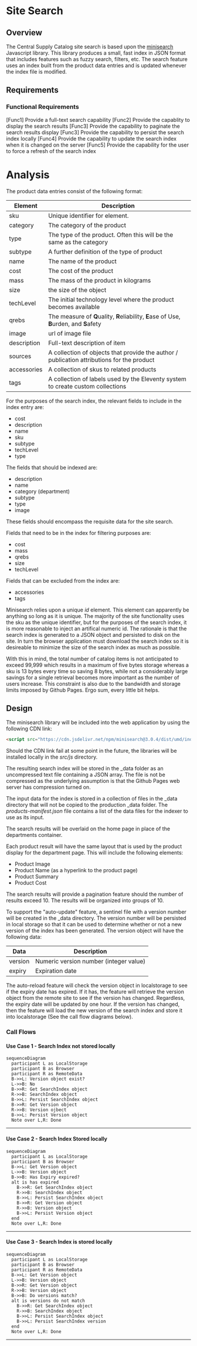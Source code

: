 # Site Search

## Overview

The Central Supply Catalog site search is based upon the [minisearch](https://github.com/lucaong/minisearch) Javascript library. This library produces a small, fast index in JSON format that includes features such as fuzzy search, filters, etc. The search feature uses an index built from the product data entries and is updated whenever the index file is modified.

## Requirements

### Functional Requirements

[Func1] Provide a full-text search capability
[Func2] Provide the capablity to display the search results
[Func3] Provide the capability to paginate the search results display
[Func3] Provide the capability to persist the search index locally
[Func4] Provide the capability to update the search index when it is changed on the server
[Func5] Provide the capability for the user to force a refresh of the search index

# Analysis

The product data entries consist of the following format:

| Element     | Description                                                                                |
| ----------- | ------------------------------------------------------------------------------------------ |
| sku         | Unique identifier for element.                                                             |
| category    | The category of the product                                                                |
| type        | The type of the product. Often this will be the same as the category                       |
| subtype     | A further definition of the type of product                                                |
| name        | The name of the product                                                                    |
| cost        | The cost of the product                                                                    |
| mass        | The mass of the product in kilograms                                                       |
| size        | the size of the object                                                                     |
| techLevel   | The initial technology level where the product becomes available                           |
| qrebs       | The measure of **Q**uality, **R**eliability, **E**ase of Use, **B**urden, and **S**afety   |
| image       | url of image file                                                                          |
| description | Full-text description of item                                                              |
| sources     | A collection of objects that provide the author / publication attributions for the product |
| accessories | A collection of skus to related products                                                   |
| tags        | A collection of labels used by the Eleventy system to create custom collections            |

For the purposes of the search index, the relevant fields to include in the index entry are:

- cost
- description
- name
- sku
- subtype
- techLevel
- type

The fields that should be indexed are:

- description
- name
- category (department)
- subtype
- type
- image

These fields should encompass the requisite data for the site search.

Fields that need to be in the index for filtering purposes are:

- cost
- mass
- qrebs
- size
- techLevel

Fields that can be excluded from the index are:

- accessories
- tags

Minisearch relies upon a unique _id_ element. This element can apparently be anything so long as it is unique. The majority of the site functionality uses the sku as the unique identifier, but for the purposes of the search index, it is more reasonable to inject an artifical numeric id. The rationale is that the search index is generated to a JSON object and persisted to disk on the site. In turn the browser application must download the search index so it is desireable to minimize the size of the search index as much as possible.

With this in mind, the total number of catalog items is not anticipated to exceed 99,999 which results in a maximum of five bytes storage whereas a sku is 13 bytes every time so saving 8 bytes, while not a considerably large savings for a single retrieval becomes more important as the number of users increase. This constraint is also due to the bandwidth and storage limits imposed by Github Pages. Ergo sum, every little bit helps.

## Design

The minisearch library will be included into the web application by using the following CDN link:

```html
<script src="https://cdn.jsdelivr.net/npm/minisearch@3.0.4/dist/umd/index.min.js"></script>
```

Should the CDN link fail at some point in the future, the libraries will be installed locally in the _src/js_ directory.

The resulting search index will be stored in the \_data folder as an uncompressed text file containing a JSON array. The file is not be compressed as the underlying assumption is that the Github Pages web server has compression turned on.

The input data for the index is stored in a collection of files in the \_data directory that will not be copied to the production \_data folder. The _products-manifest.json_ file contains a list of the data files for the indexer to use as its input.

The search results will be overlaid on the home page in place of the departments container.

Each product result will have the same layout that is used by the product display for the department page. This will include the following elements:

- Product Image
- Product Name (as a hyperlink to the product page)
- Product Summary
- Product Cost

The search results will provide a pagination feature should the number of results exceed 10. The results will be organized into groups of 10.

To support the "auto-update" feature, a sentinel file with a version number will be created in the \_data directory. The version number will be persisted in local storage so that it can be used to determine whether or not a new version of the index has been generated. The version object will have the following data:

| Data    | Description                            |
| ------- | -------------------------------------- |
| version | Numeric version number (integer value) |
| expiry  | Expiration date                        |

The auto-reload feature will check the version object in localstorage to see if the expiry date has expired. If it has, the feature will retrieve the version object from the remote site to see if the version has changed. Regardless, the expiry date will be updated by one hour. If the version has changed, then the feature will load the new version of the search index and store it into localstorage (See the call flow diagrams below).

### Call Flows

#### Use Case 1 - Search Index not stored locally

```mermaid
sequenceDiagram
  participant L as LocalStorage
  participant B as Browser
  participant R as RemoteData
  B->>L: Version object exist?
  L->>B: No
  B->>R: Get SearchIndex object
  R->>B: SearchIndex object
  B->>L: Persist SearchIndex object
  B->>R: Get Version object
  R->>B: Version ojbect
  B->>L: Persist Version object
  Note over L,R: Done
```

---

#### Use Case 2 - Search Index Stored locally

```mermaid
sequenceDiagram
  participant L as LocalStorage
  participant B as Browser
  B->>L: Get Version object
  L->>B: Version object
  B->>B: Has Expiry expired?
  alt is has expired
    B->>R: Get SearchIndex object
    R->>B: SearchIndex object
    B->>L: Persist SearchIndex object
    B->>R: Get Version object
    R->>B: Version object
    B->>L: Persist Version object
  end
  Note over L,R: Done
```

---

#### Use Case 3 - Search Index is stored locally

```mermaid
sequenceDiagram
  participant L as LocalStorage
  participant B as Browser
  participant R as RemoteData
  B->>L: Get Version object
  L->>B: Version object
  B->>R: Get Version object
  R->>B: Version object
  B->>B: Do versions match?
  alt is versions do not match
    B->>R: Get SearchIndex object
    R->>B: SearchIndex object
    B->>L: Persist SearchIndex object
    B->>L: Persist SearchIndex version
  end
  Note over L,R: Done
```

---
